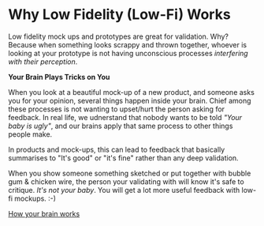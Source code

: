 # Why Low Fidelity (Low-Fi) Works

Low fidelity mock ups and prototypes are great for validation. Why? Because when something looks scrappy and thrown together, whoever is looking at your prototype is not having unconscious processes _interfering with their perception_.

**Your Brain Plays Tricks on You**

When you look at a beautiful mock-up of a new product, and someone asks you for your opinion, several things happen inside your brain. Chief among these processes is not wanting to upset/hurt the person asking for feedback. In real life, we udnerstand that nobody wants to be told _"Your baby is ugly"_, and our brains apply that same process to other things people make.

In products and mock-ups, this can lead to feedback that basically summarises to "It's good" or "it's fine" rather than any deep validation.

When you show someone something sketched or put together with bubble gum & chicken wire, the person your validating with will know it's safe to critique. _It's not your baby_. You will get a lot more useful feedback with low-fi mockups. :-)

[How your brain works](Low-fi-Hi-fi.png)
